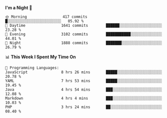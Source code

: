 <!--START_SECTION:waka-->
**I'm a Night 🦉** 

```text
🌞 Morning                417 commits         █░░░░░░░░░░░░░░░░░░░░░░░░   05.92 % 
🌆 Daytime                1641 commits        ██████░░░░░░░░░░░░░░░░░░░   23.28 % 
🌃 Evening                3102 commits        ███████████░░░░░░░░░░░░░░   44.01 % 
🌙 Night                  1888 commits        ███████░░░░░░░░░░░░░░░░░░   26.79 % 
```


📊 **This Week I Spent My Time On** 

```text
💬 Programming Languages: 
JavaScript               8 hrs 26 mins       █████░░░░░░░░░░░░░░░░░░░░   20.78 % 
YAML                     7 hrs 53 mins       █████░░░░░░░░░░░░░░░░░░░░   19.45 % 
Java                     4 hrs 54 mins       ███░░░░░░░░░░░░░░░░░░░░░░   12.08 % 
Markdown                 4 hrs 4 mins        ███░░░░░░░░░░░░░░░░░░░░░░   10.03 % 
PHP                      3 hrs 24 mins       ██░░░░░░░░░░░░░░░░░░░░░░░   08.40 % 
```


<!--END_SECTION:waka-->
